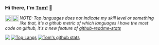 ### Hi there, I'm [Tom!](https://anuraghazra.github.io) 👋

<a href="https://twitter.com/anuraghazru">
  <img align="left" alt="Anurag Hazra | Twitter" width="21px" src="https://raw.githubusercontent.com/anuraghazra/anuraghazra/master/assets/twitter.svg" />
</a>
<a href="https://discord.gg/VK4k3Br">
  <img align="left" alt="Anurag's Discord" width="21px" src="https://raw.githubusercontent.com/anuraghazra/anuraghazra/master/assets/discord-round.svg" />
</a>

*NOTE: Top languages does not indicate my skill level or something like that, it's a github metric of which languages i have the most code on github, it's a new feature of [github-readme-stats](https://github.com/tjhooper1/github-readme-stats)*

[![Top Langs](https://github-readme-stats.vercel.app/api/top-langs/?username=tjhooper1&count_private=true&show_icons=true&theme=onedark)](https://github.com/tjhooper1/github-readme-stats)
<a href="https://github.com/tjhooper1/netflix-clone">
  <img align="left" src="https://github-readme-stats.vercel.app/api/pin/?username=tjhooper1&repo=netflix-clone&count_private=true&show_icons=true&theme=onedark" />
</a>
[![Tom's github stats](https://github-readme-stats.vercel.app/api?username=tjhooper1&count_private=true&show_icons=true&theme=onedark)](https://github.com/tjhooper1/github-readme-stats)



